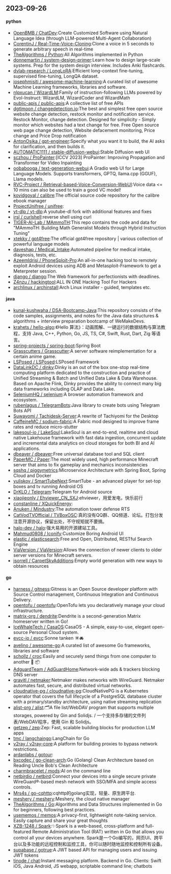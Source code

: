 ## 2023-09-26

#### python
* [OpenBMB / ChatDev](https://github.com/OpenBMB/ChatDev):Create Customized Software using Natural Language Idea (through LLM-powered Multi-Agent Collaboration)
* [CorentinJ / Real-Time-Voice-Cloning](https://github.com/CorentinJ/Real-Time-Voice-Cloning):Clone a voice in 5 seconds to generate arbitrary speech in real-time
* [TheAlgorithms / Python](https://github.com/TheAlgorithms/Python):All Algorithms implemented in Python
* [donnemartin / system-design-primer](https://github.com/donnemartin/system-design-primer):Learn how to design large-scale systems. Prep for the system design interview. Includes Anki flashcards.
* [dvlab-research / LongLoRA](https://github.com/dvlab-research/LongLoRA):Efficient long-context fine-tuning, supervised fine-tuning, LongQA dataset.
* [josephmisiti / awesome-machine-learning](https://github.com/josephmisiti/awesome-machine-learning):A curated list of awesome Machine Learning frameworks, libraries and software.
* [nlpxucan / WizardLM](https://github.com/nlpxucan/WizardLM):Family of instruction-following LLMs powered by Evol-Instruct: WizardLM, WizardCoder and WizardMath
* [public-apis / public-apis](https://github.com/public-apis/public-apis):A collective list of free APIs
* [dgtlmoon / changedetection.io](https://github.com/dgtlmoon/changedetection.io):The best and simplest free open source website change detection, restock monitor and notification service. Restock Monitor, change detection. Designed for simplicity - Simply monitor which websites had a text change for free. Free Open source web page change detection, Website defacement monitoring, Price change and Price Drop notification
* [AntonOsika / gpt-engineer](https://github.com/AntonOsika/gpt-engineer):Specify what you want it to build, the AI asks for clarification, and then builds it.
* [AUTOMATIC1111 / stable-diffusion-webui](https://github.com/AUTOMATIC1111/stable-diffusion-webui):Stable Diffusion web UI
* [sczhou / ProPainter](https://github.com/sczhou/ProPainter):[ICCV 2023] ProPainter: Improving Propagation and Transformer for Video Inpainting
* [oobabooga / text-generation-webui](https://github.com/oobabooga/text-generation-webui):A Gradio web UI for Large Language Models. Supports transformers, GPTQ, llama.cpp (GGUF), Llama models.
* [RVC-Project / Retrieval-based-Voice-Conversion-WebUI](https://github.com/RVC-Project/Retrieval-based-Voice-Conversion-WebUI):Voice data <= 10 mins can also be used to train a good VC model!
* [kovidgoyal / calibre](https://github.com/kovidgoyal/calibre):The official source code repository for the calibre ebook manager
* [ProjectUnifree / unifree](https://github.com/ProjectUnifree/unifree):
* [yt-dlp / yt-dlp](https://github.com/yt-dlp/yt-dlp):A youtube-dl fork with additional features and fixes
* [irsl / curlshell](https://github.com/irsl/curlshell):reverse shell using curl
* [TIGER-AI-Lab / MAmmoTH](https://github.com/TIGER-AI-Lab/MAmmoTH):This repo contains the code and data for "MAmmoTH: Building Math Generalist Models through Hybrid Instruction Tuning"
* [xtekky / gpt4free](https://github.com/xtekky/gpt4free):The official gpt4free repository | various collection of powerful language models
* [daveshap / Medical_Intake](https://github.com/daveshap/Medical_Intake):Automated pipeline for medical intake, diagnosis, tests, etc.
* [AzeemIdrisi / PhoneSploit-Pro](https://github.com/AzeemIdrisi/PhoneSploit-Pro):An all-in-one hacking tool to remotely exploit Android devices using ADB and Metasploit-Framework to get a Meterpreter session.
* [django / django](https://github.com/django/django):The Web framework for perfectionists with deadlines.
* [Z4nzu / hackingtool](https://github.com/Z4nzu/hackingtool):ALL IN ONE Hacking Tool For Hackers
* [archlinux / archinstall](https://github.com/archlinux/archinstall):Arch Linux installer - guided, templates etc.

#### java
* [kunal-kushwaha / DSA-Bootcamp-Java](https://github.com/kunal-kushwaha/DSA-Bootcamp-Java):This repository consists of the code samples, assignments, and notes for the Java data structures & algorithms + interview preparation bootcamp of WeMakeDevs.
* [krahets / hello-algo](https://github.com/krahets/hello-algo):《Hello 算法》：动画图解、一键运行的数据结构与算法教程，支持 Java, C++, Python, Go, JS, TS, C#, Swift, Rust, Dart, Zig 等语言。
* [spring-projects / spring-boot](https://github.com/spring-projects/spring-boot):Spring Boot
* [Grasscutters / Grasscutter](https://github.com/Grasscutters/Grasscutter):A server software reimplementation for a certain anime game.
* [LSPosed / LSPosed](https://github.com/LSPosed/LSPosed):LSPosed Framework
* [DataLinkDC / dinky](https://github.com/DataLinkDC/dinky):Dinky is an out of the box one-stop real-time computing platform dedicated to the construction and practice of Unified Streaming & Batch and Unified Data Lake & Data Warehouse. Based on Apache Flink, Dinky provides the ability to connect many big data frameworks including OLAP and Data Lake.
* [SeleniumHQ / selenium](https://github.com/SeleniumHQ/selenium):A browser automation framework and ecosystem.
* [rubenlagus / TelegramBots](https://github.com/rubenlagus/TelegramBots):Java library to create bots using Telegram Bots API
* [Suwayomi / Tachidesk-Server](https://github.com/Suwayomi/Tachidesk-Server):A rewrite of Tachiyomi for the Desktop
* [CaffeineMC / sodium-fabric](https://github.com/CaffeineMC/sodium-fabric):A Fabric mod designed to improve frame rates and reduce micro-stutter
* [lakesoul-io / LakeSoul](https://github.com/lakesoul-io/LakeSoul):LakeSoul is an end-to-end, realtime and cloud native Lakehouse framework with fast data ingestion, concurrent update and incremental data analytics on cloud storages for both BI and AI applications.
* [dbeaver / dbeaver](https://github.com/dbeaver/dbeaver):Free universal database tool and SQL client
* [PaperMC / Paper](https://github.com/PaperMC/Paper):The most widely used, high performance Minecraft server that aims to fix gameplay and mechanics inconsistencies
* [sqshq / piggymetrics](https://github.com/sqshq/piggymetrics):Microservice Architecture with Spring Boot, Spring Cloud and Docker
* [yuliskov / SmartTubeNext](https://github.com/yuliskov/SmartTubeNext):SmartTube - an advanced player for set-top boxes and tv running Android OS
* [DrKLO / Telegram](https://github.com/DrKLO/Telegram):Telegram for Android source
* [xiaojieonly / Ehviewer_CN_SXJ](https://github.com/xiaojieonly/Ehviewer_CN_SXJ):ehviewer，用爱发电，快乐前行
* [constanline / XQuickEnergy](https://github.com/constanline/XQuickEnergy):
* [Anuken / Mindustry](https://github.com/Anuken/Mindustry):The automation tower defense RTS
* [CatVodTVOfficial / TVBoxOSC](https://github.com/CatVodTVOfficial/TVBoxOSC):真的没有QQ群、QQ频道、论坛。打包分发注意开源协议，保留出处，不守规矩就不要搞。
* [halo-dev / halo](https://github.com/halo-dev/halo):强大易用的开源建站工具。
* [Mahmud0808 / Iconify](https://github.com/Mahmud0808/Iconify):Customize Boring Android UI
* [elastic / elasticsearch](https://github.com/elastic/elasticsearch):Free and Open, Distributed, RESTful Search Engine
* [ViaVersion / ViaVersion](https://github.com/ViaVersion/ViaVersion):Allows the connection of newer clients to older server versions for Minecraft servers.
* [jsorrell / CarpetSkyAdditions](https://github.com/jsorrell/CarpetSkyAdditions):Empty world generation with new ways to obtain resources

#### go
* [harness / gitness](https://github.com/harness/gitness):Gitness is an Open Source developer platform with Source Control management, Continuous Integration and Continuous Delivery.
* [opentofu / opentofu](https://github.com/opentofu/opentofu):OpenTofu lets you declaratively manage your cloud infrastructure.
* [matrix-org / dendrite](https://github.com/matrix-org/dendrite):Dendrite is a second-generation Matrix homeserver written in Go!
* [IceWhaleTech / CasaOS](https://github.com/IceWhaleTech/CasaOS):CasaOS - A simple, easy-to-use, elegant open-source Personal Cloud system.
* [evcc-io / evcc](https://github.com/evcc-io/evcc):Sonne tanken ☀️🚘
* [avelino / awesome-go](https://github.com/avelino/awesome-go):A curated list of awesome Go frameworks, libraries and software
* [schollz / croc](https://github.com/schollz/croc):Easily and securely send things from one computer to another 🐊 📦
* [AdguardTeam / AdGuardHome](https://github.com/AdguardTeam/AdGuardHome):Network-wide ads & trackers blocking DNS server
* [gravitl / netmaker](https://github.com/gravitl/netmaker):Netmaker makes networks with WireGuard. Netmaker automates fast, secure, and distributed virtual networks.
* [cloudnative-pg / cloudnative-pg](https://github.com/cloudnative-pg/cloudnative-pg):CloudNativePG is a Kubernetes operator that covers the full lifecycle of a PostgreSQL database cluster with a primary/standby architecture, using native streaming replication
* [alist-org / alist](https://github.com/alist-org/alist):🗂️A file list/WebDAV program that supports multiple storages, powered by Gin and Solidjs. / 一个支持多存储的文件列表/WebDAV程序，使用 Gin 和 Solidjs。
* [getzep / zep](https://github.com/getzep/zep):Zep: Fast, scalable building blocks for production LLM apps
* [tmc / langchaingo](https://github.com/tmc/langchaingo):LangChain for Go
* [v2ray / v2ray-core](https://github.com/v2ray/v2ray-core):A platform for building proxies to bypass network restrictions.
* [ardanlabs / gotour](https://github.com/ardanlabs/gotour):
* [bxcodec / go-clean-arch](https://github.com/bxcodec/go-clean-arch):Go (Golang) Clean Architecture based on Reading Uncle Bob's Clean Architecture
* [charmbracelet / mods](https://github.com/charmbracelet/mods):AI on the command line
* [netbirdio / netbird](https://github.com/netbirdio/netbird):Connect your devices into a single secure private WireGuard®-based mesh network with SSO/MFA and simple access controls.
* [Mrs4s / go-cqhttp](https://github.com/Mrs4s/go-cqhttp):cqhttp的golang实现，轻量、原生跨平台.
* [meshery / meshery](https://github.com/meshery/meshery):Meshery, the cloud native manager
* [TheAlgorithms / Go](https://github.com/TheAlgorithms/Go):Algorithms and Data Structures implemented in Go for beginners, following best practices.
* [usememos / memos](https://github.com/usememos/memos):A privacy-first, lightweight note-taking service. Easily capture and share your great thoughts
* [XZB-1248 / Spark](https://github.com/XZB-1248/Spark):✨Spark is a web-based, cross-platform and full-featured Remote Administration Tool (RAT) written in Go that allows you control all your devices anywhere. Spark是一个Go编写的，网页UI、跨平台以及多功能的远程控制和监控工具，你可以随时随地监控和控制所有设备。
* [supabase / gotrue](https://github.com/supabase/gotrue):A JWT based API for managing users and issuing JWT tokens
* [tinode / chat](https://github.com/tinode/chat):Instant messaging platform. Backend in Go. Clients: Swift iOS, Java Android, JS webapp, scriptable command line; chatbots
